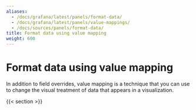 ```yaml
---
aliases:
  - /docs/grafana/latest/panels/format-data/
  - /docs/grafana/latest/panels/value-mappings/
  - /docs/sources/panels/format-data/
title: Format data using value mapping
weight: 600
---
```


# Format data using value mapping

In addition to field overrides, value mapping is a technique that you can use to change the visual treatment of data that appears in a visualization.

{{< section >}}
